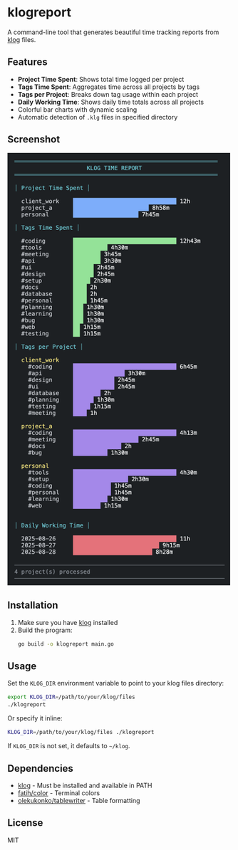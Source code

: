 # klogreport

A command-line tool that generates beautiful time tracking reports from [klog](https://klog.jotaen.net) files.

## Features

- **Project Time Spent**: Shows total time logged per project
- **Tags Time Spent**: Aggregates time across all projects by tags
- **Tags per Project**: Breaks down tag usage within each project
- **Daily Working Time**: Shows daily time totals across all projects
- Colorful bar charts with dynamic scaling
- Automatic detection of `.klg` files in specified directory

## Screenshot

<img alt="screenshot" src="sample_data/screenshot.png" width="500">

## Installation

1. Make sure you have [klog](https://klog.jotaen.net) installed
2. Build the program:
   ```bash
   go build -o klogreport main.go
   ```

## Usage

Set the `KLOG_DIR` environment variable to point to your klog files directory:

```bash
export KLOG_DIR=/path/to/your/klog/files
./klogreport
```

Or specify it inline:

```bash
KLOG_DIR=/path/to/your/klog/files ./klogreport
```

If `KLOG_DIR` is not set, it defaults to `~/klog`.

## Dependencies

- [klog](https://klog.jotaen.net) - Must be installed and available in PATH
- [fatih/color](https://github.com/fatih/color) - Terminal colors
- [olekukonko/tablewriter](https://github.com/olekukonko/tablewriter) - Table formatting

## License

MIT
